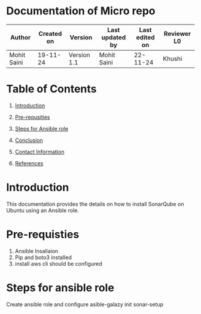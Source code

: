 # **Documentation of Micro repo**

| **Author** | **Created on** | **Version** | **Last updated by** | **Last edited on** | **Reviewer L0** |
|------------|-------------|-----------|--------------|-------------|-----------|
| Mohit Saini | 19-11-24 | Version 1.1 | Mohit Saini | 22-11-24 | Khushi |


# **Table of Contents**

1.  [Introduction](#introduction)

2.  [Pre-requsities](#micro-repo)

3.  [Steps for Ansible role](#why-micro-repo)

4.  [Conclusion](#best-practices)

5.  [Contact Information](#contact-information)

6. [References](#references)

 
 
 # Introduction

This documentation provides the details on how to install SonarQube on Ubuntu using an Ansible role.



 # Pre-requisties
 1. Ansible Insallaion
 2. Pip and boto3 installed
3. install aws cli should be configured


# Steps for ansible role

Create ansible role and configure
asible-galazy init sonar-setup


 
